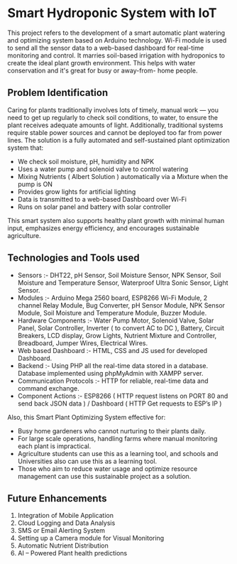 # Smart Hydroponic System with IoT
This project refers to the development of a smart automatic plant watering and optimizing system based on Arduino technology. Wi-Fi module is used to send all the sensor data to a web-based dashboard for real-time monitoring and control. It marries soil-based irrigation with hydroponics to create the ideal plant growth environment. This helps with water conservation and it's great for busy or away-from- home people.

## Problem Identification
Caring for plants traditionally involves lots of timely, manual work — you need to get up regularly to check soil conditions, to water, to ensure the plant receives adequate amounts of light. Additionally, traditional systems require stable power sources and cannot be deployed too far from power lines. The solution is a fully automated and self-sustained plant optimization system that:

- We check soil moisture, pH, humidity and NPK
- Uses a water pump and solenoid valve to control watering
- Mixing Nutrients ( Albert Solution ) automatically via a Mixture when the pump is ON
- Provides grow lights for artificial lighting
- Data is transmitted to a web-based Dashboard over Wi-Fi
- Runs on solar panel and battery with solar controller
  
This smart system also supports healthy plant growth with minimal human input, emphasizes energy efficiency, and encourages sustainable agriculture.

## Technologies and Tools used

- Sensors :- DHT22, pH Sensor, Soil Moisture Sensor, NPK Sensor, Soil Moisture and Temperature Sensor, Waterproof Ultra Sonic Sensor, Light Sensor.
- Modules :- Arduino Mega 2560 board, ESP8266 Wi-Fi Module, 2 channel Relay Module, Bug Converter, pH Sensor Module, NPK Sensor Module, Soil Moisture and Temperature Module, Buzzer Module.
- Hardware Components :- Water Pump Motor, Solenoid Valve, Solar Panel, Solar Controller, Inverter ( to convert AC to DC ), Battery, Circuit Breakers, LCD display, Grow Lights, Nutrient Mixture and Controller, Breadboard, Jumper Wires, Electrical Wires.
- Web based Dashboard :- HTML, CSS and JS used for developed Dashboard.
- Backend :- Using PHP all the real-time data stored in a database. Database implemented using
phpMyAdmin with XAMPP server.
- Communication Protocols :- HTTP for reliable, real-time data and command exchange.
- Component Actions :- ESP8266 ( HTTP request listens on PORT 80 and send back JSON data ) / Dashboard ( HTTP Get requests to ESP’s IP )

Also, this Smart Plant Optimizing System effective for:
- Busy home gardeners who cannot nurturing to their plants daily.
- For large scale operations, handling farms where manual monitoring each plant is impractical.
- Agriculture students can use this as a learning tool, and schools and Universities also can use this as a learning tool.
- Those who aim to reduce water usage and optimize resource management can use this sustainable project as a solution.

## Future Enhancements

1. Integration of Mobile Application
2. Cloud Logging and Data Analysis
3. SMS or Email Alerting System
4. Setting up a Camera module for Visual Monitoring
5. Automatic Nutrient Distribution
6. AI – Powered Plant health predictions
